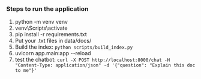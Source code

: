 ### Steps to run the application
1. python -m venv venv
2. venv\Scripts\activate
3. pip install -r requirements.txt
4. Put your .txt files in data/docs/
5. Build the index: `python scripts/build_index.py`
6. uvicorn app.main:app --reload
7. test the chatbot: `curl -X POST http://localhost:8000/chat -H "Content-Type: application/json" -d '{"question": "Explain this doc to me"}'`
